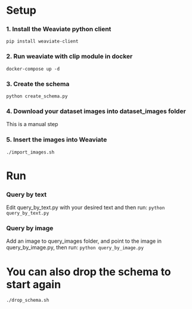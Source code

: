 # Setup
### 1. Install the Weaviate python client
```pip install weaviate-client```

### 2. Run weaviate with clip module in docker
```docker-compose up -d```

### 3. Create the schema
```python create_schema.py```

### 4. Download your dataset images into dataset_images folder
This is a manual step

### 5. Insert the images into Weaviate
```./import_images.sh```


# Run
### Query by text
Edit query_by_text.py with your desired text and then run:
```python query_by_text.py```

### Query by image 
Add an image to query_images folder, and point to the image in query_by_image.py, then run:
```python query_by_image.py```


# You can also drop the schema to start again
```./drop_schema.sh```
